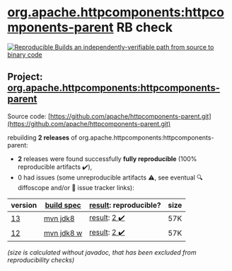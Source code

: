 [org.apache.httpcomponents:httpcomponents-parent](https://search.maven.org/artifact/org.apache.httpcomponents/httpcomponents-parent/) RB check
=======

[![Reproducible Builds](https://reproducible-builds.org/images/logos/rb.svg) an independently-verifiable path from source to binary code](https://reproducible-builds.org/)

## Project: [org.apache.httpcomponents:httpcomponents-parent](https://search.maven.org/artifact/org.apache.httpcomponents/httpcomponents-parent/)

Source code: [https://github.com/apache/httpcomponents-parent.git](https://github.com/apache/httpcomponents-parent.git)

rebuilding **2 releases** of org.apache.httpcomponents:httpcomponents-parent:
- **2** releases were found successfully **fully reproducible** (100% reproducible artifacts :heavy_check_mark:),
- 0 had issues (some unreproducible artifacts :warning:, see eventual :mag: diffoscope and/or :memo: issue tracker links):

| version | [build spec](/BUILDSPEC.md) | [result](https://reproducible-builds.org/docs/jvm/): reproducible? | size |
| -- | --------- | ------ | -- |
| [13](https://search.maven.org/artifact/org.apache.httpcomponents/httpcomponents-parent/13/pom) | [mvn jdk8](httpcomponents-parent-13.buildspec) | [result](httpcomponents-parent-13.buildinfo): [2 :heavy_check_mark: ](httpcomponents-parent-13.buildcompare) | 57K |
| [12](https://search.maven.org/artifact/org.apache.httpcomponents/httpcomponents-parent/12/pom) | [mvn jdk8 w](httpcomponents-parent-12.buildspec) | [result](httpcomponents-parent-12.buildinfo): [2 :heavy_check_mark: ](httpcomponents-parent-12.buildcompare) | 57K |

<i>(size is calculated without javadoc, that has been excluded from reproducibility checks)</i>
